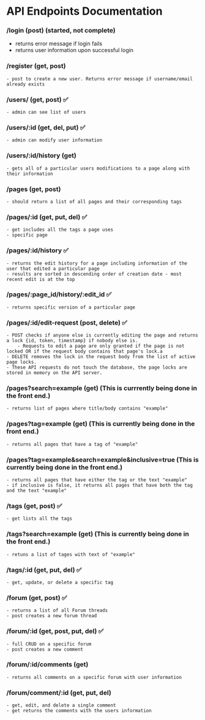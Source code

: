 # API Endpoints Documentation

### /login (post) (started, not complete)
- returns error message if login fails 
- returns user information upon successful login

### /register (get, post)
    - post to create a new user. Returns error message if username/email already exists

### /users/ (get, post) ✅
    - admin can see list of users

### /users/:id (get, del, put) ✅
    - admin can modify user information

### /users/:id/history (get)
    - gets all of a particular users modifications to a page along with their information

### /pages (get, post) 
    - should return a list of all pages and their corresponding tags

### /pages/:id (get, put, del) ✅
    - get includes all the tags a page uses
    - specific page

### /pages/:id/history ✅
    - returns the edit history for a page including information of the user that edited a particular page
    - results are sorted in descending order of creation date - most recent edit is at the top

### /pages/:page_id/history/:edit_id ✅
    - returns specific version of a particular page

### /pages/:id/edit-request (post, delete) ✅
    - POST checks if anyone else is currently editing the page and returns a lock {id, token, timestamp} if nobody else is. 
        - Requests to edit a page are only granted if the page is not locked OR if the request body contains that page's lock.a
    - DELETE removes the lock in the request body from the list of active page locks.
    - These API requests do not touch the database, the page locks are stored in memory on the API server. 

### /pages?search=example (get)   (This is currrently being done in the front end.)
    - returns list of pages where title/body contains "example"

### /pages?tag=example (get)      (This is currently being done in the front end.)
    - returns all pages that have a tag of "example"

### /pages?tag=example&search=example&inclusive=true    (This is currently being done in the front end.)
    - returns all pages that have either the tag or the text "example"
    - if inclusive is false, it returns all pages that have both the tag and the text "example"

### /tags (get, post) ✅
    - get lists all the tags

### /tags?search=example (get)   (This is currently being done in the front end.)
    - retuns a list of tages with text of "example"

### /tags/:id (get, put, del) ✅
    - get, update, or delete a specific tag

### /forum (get, post) ✅
    - returns a list of all Forum threads
    - post creates a new forum thread

### /forum/:id (get, post, put, del) ✅
    - full CRUD on a specific forum
    - post creates a new comment

### /forum/:id/comments (get)
    - returns all comments on a specific forum with user information

### /forum/comment/:id (get, put, del) 
    - get, edit, and delete a single comment
    - get returns the comments with the users information
